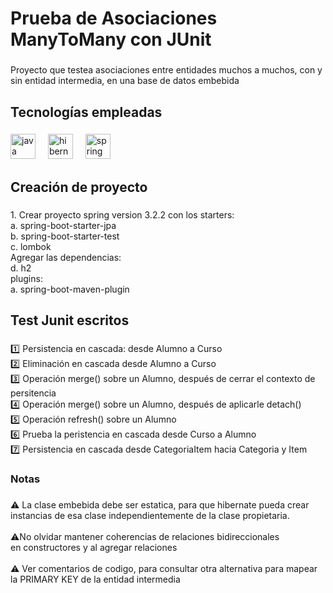 <h1 align="left">Prueba de Asociaciones ManyToMany con JUnit</h1>

###

<p align="left">Proyecto que testea asociaciones entre entidades muchos a muchos, con y sin entidad intermedia, en una base de datos embebida</p>

###

<h2 align="left">Tecnologías empleadas</h2>

###

<div align="left">
  <img src="https://cdn.jsdelivr.net/gh/devicons/devicon/icons/java/java-original.svg" height="40" alt="java logo"  />
  <img width="12" />
  <img src="https://skillicons.dev/icons?i=hibernate" height="40" alt="hibernate logo"  />
  <img width="12" />
  <img src="https://cdn.simpleicons.org/spring/6DB33F" height="40" alt="spring logo"  />
</div>

###

<h2 align="left">Creación de proyecto</h2>

###

<p align="left">1. Crear proyecto spring version 3.2.2 con los starters:<br>a. spring-boot-starter-jpa<br>b. spring-boot-starter-test<br>c. lombok<br>Agregar las dependencias:<br>d. h2<br>plugins:<br>a. spring-boot-maven-plugin</p>

###

<h2 align="left">Test Junit escritos</h2>

###

<p align="left">1️⃣ Persistencia en cascada: desde Alumno a Curso<br>2️⃣ Eliminación en cascada desde Alumno a Curso<br>3️⃣ Operación merge() sobre un Alumno, después de cerrar el contexto de persitencia<br>4️⃣ Operación merge() sobre un Alumno, después de aplicarle detach()<br>5️⃣ Operación refresh() sobre un Alumno<br>6️⃣  Prueba la peristencia en cascada desde Curso a Alumno<br>7️⃣ Persistencia en cascada desde CategoriaItem hacia Categoria y Item</p>

###

<h3 align="left">Notas</h3>

###

<p align="left">⚠️ La clase embebida debe ser estatica, para que hibernate pueda crear instancias de esa clase independientemente de la clase propietaria. <br><br>⚠️No olvidar mantener coherencias de relaciones bidireccionales<br>en constructores y al agregar relaciones<br><br>⚠️ Ver comentarios de codigo, para consultar otra alternativa para mapear la PRIMARY KEY de la entidad intermedia</p>

###
